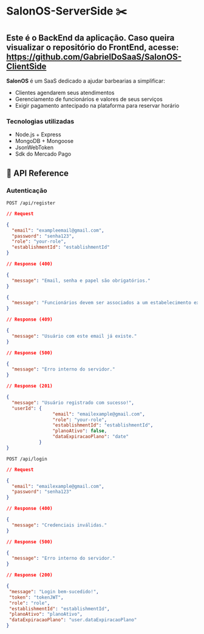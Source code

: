 # SalonOS-ServerSide ✂️
## Este é o BackEnd da aplicação. Caso queira visualizar o repositório do FrontEnd, acesse: https://github.com/GabrielDoSaaS/SalonOS-ClientSide
**SalonOS** é um SaaS dedicado a ajudar barbearias a simplificar:
 -  Clientes agendarem seus atendimentos
 -  Gerenciamento de funcionários e valores de seus serviços
 -  Exigir pagamento antecipado na plataforma para reservar horário


### Tecnologias utilizadas
- Node.js + Express 
- MongoDB + Mongoose
- JsonWebToken
- Sdk do Mercado Pago

## 📡 API Reference

### Autenticação

`POST /api/register`
```json
// Request

{
  "email": "exampleemail@gmail.com",
  "password": "senha123",
  "role": "your-role",
  "establishmentId": "establishmentId"
}

// Response (400)

{
  "message": "Email, senha e papel são obrigatórios."
}

{
  "message": "Funcionários devem ser associados a um estabelecimento existente."
}

// Response (409)

{
  "message": "Usuário com este email já existe."
}

// Response (500)

{
  "message": "Erro interno do servidor."
}

// Response (201)

{
  "message": "Usuário registrado com sucesso!",
  "userId": {
                 "email": "emailexample@gmail.com",
                 "role": "your-role",
                 "establishmentId": "establishmentId",
                 "planoAtivo": false,
                 "dataExpiracaoPlano": "date"
            }
}

```
`POST /api/login`
```json
// Request

{
  "email": "emailexample@gmail.com",
  "password": "senha123"
}

// Response (400)

{
  "message": "Credenciais inválidas."
}

// Response (500)

{
  "message": "Erro interno do servidor."
}

// Response (200)

{
 "message": "Login bem-sucedido!",
 "token": "tokenJWT",
 "role": "role",
 "establishmentId": "establishmentId",
 "planoAtivo": "planoAtivo",
 "dataExpiracaoPlano": "user.dataExpiracaoPlano"
}



